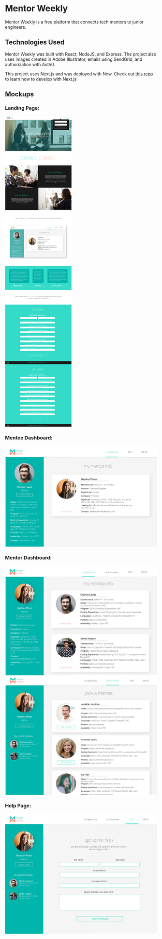 # Mentor Weekly

Mentor Weekly is a free platform that connects tech mentors to junior engineers.

## Technologies Used

Mentor Weekly was built with React, NodeJS, and Express. The project also uses images created in Adobe Illustrator, emails using SendGrid, and authorization with Auth0.

This project uses Next.js and was deployed with Now.
Check out [this repo](https://github.com/zeit/next.js/) to learn how to develop with Next.js

## Mockups

### Landing Page:

![Mentor Weekly landing page mockup](./mockups/mentor-mockups-landingpage.jpg)

### Mentee Dashboard:

![Mentor Weekly mentee dashboard mockup](./mockups/mentor-mockups-mentee-dashboard.jpg)

### Mentor Dashboard:

![Mentor Weekly mentor dashboard mockup](./mockups/mentor-mockups-mentor-dashboard.jpg)

### Help Page:

![Mentor Weekly help page mockup](./mockups/mentor-mockups-help.jpg)
